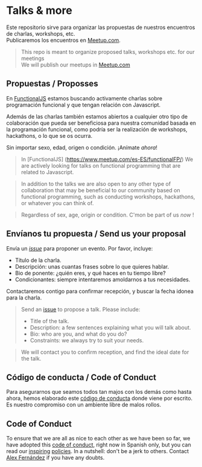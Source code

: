 # Talks & more 

Este repositorio sirve para organizar las propuestas de nuestros encuentros  de charlas, workshops,
 etc.<br>
Publicaremos los encuentros en [Meetup.com](https://www.meetup.com/es-ES/functionalFP/).

> This repo is meant to organize proposed talks, workshops etc. for our meetings<br>
We will publish our meetups in [Meetup.com](https://www.meetup.com/es-ES/functionalFP/)


## Propuestas / Proposses

En [FunctionalJS](https://www.meetup.com/es-ES/functionalFP/)
estamos buscando activamente charlas sobre programación funcional y que tengan relación con 
Javascript.

Además de las charlas también estamos abiertos a cualquier otro tipo de colaboración que pueda ser
beneficiosa para nuestra comunidad basada en la programación funcional, como podría ser la 
realización de workshops, hackathons, o lo que se os ocurra. 

Sin importar sexo, edad, origen o condición.
¡Anímate *ahora*!

> In [FunctionalJS] (https://www.meetup.com/es-ES/functionalFP/)
We are actively looking for talks on functional programming that are related to
Javascript.

> In addition to the talks we are also open to any other type of collaboration that may be
beneficial to our community based on functional programming, such as
conducting workshops, hackathons, or whatever you can think of.

> Regardless of sex, age, origin or condition.
C'mon be part of us *now* !

## Envíanos tu propuesta  / Send us your proposal

Envía un [_issue_](https://github.com/functionalprogrammingjs/talks-and-more/issues/new) para 
proponer un evento. Por favor, incluye:

* Título de la charla.
* Descripción: unas cuantas frases sobre lo que quieres hablar.
* Bio de ponente: ¿quién eres, y qué haces en tu tiempo libre?
* Condicionantes: siempre intentaremos amoldarnos a tus necesidades.

Contactaremos contigo para confirmar recepción, y buscar la fecha idonea para la charla.

>Send an [issue](https://github.com/functionalprogrammingjs/talks-and-more/issues/new) 
to propose a talk. Please include:
> * Title of the talk.
> * Description: a few sentences explaining what you will talk about.
> * Bio: who are you, and what do you do?
> * Constraints: we always try to suit your needs.

>We will contact you to confirm reception, and find the ideal date for the talk.


## Código de conducta / Code of Conduct


Para asegurarnos que seamos todos tan majos con los demás como hasta ahora,
hemos elaborado este [código de conducta](codigo-conducta.md) donde viene por escrito.
Es nuestro compromiso con un ambiente libre de malos rollos.

## Code of Conduct

To ensure that we are all as nice to each other as we have been so far,
we have adopted this [code of conduct](codigo-conducta.md), right now in Spanish only,
but you can read our [inspiring](http://www.meetup.com/pdxpython/pages/Code_of_Conduct/)
[policies](http://geekfeminism.wikia.com/wiki/Conference_anti-harassment/Policy).
In a nutshell: don't be a jerk to others.
Contact [Alex Fernández](mailto:alexfernandeznpm@gmail.com) if you have any doubts.
